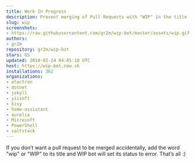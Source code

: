 ```yaml
---
title: Work In Progress
description: Prevent merging of Pull Requests with "WIP" in the title
slug: wip
screenshots:
- https://raw.githubusercontent.com/gr2m/wip-bot/master/assets/wip.gif
authors:
- gr2m
repository: gr2m/wip-bot
stars: 65
updated: 2018-02-24 04:05:10 UTC
host: https://wip-bot.now.sh
installations: 362
organizations:
- electron
- dotnet
- jekyll
- yiisoft
- kivy
- home-assistant
- aurelia
- Microsoft
- PowerShell
- saltstack
---
```


If you don’t want a pull request to be merged accidentally, add the word "wip" or "WIP" to its title and WIP bot will set its status to error. That’s all :)
